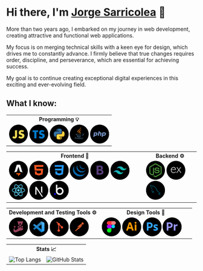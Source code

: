 # Hi there, I'm [Jorge Sarricolea](https://jorgesarricolea.com) 👋

More than two years ago, I embarked on my journey in web development, creating attractive and functional web applications.

My focus is on merging technical skills with a keen eye for design, which drives me to constantly advance. I firmly believe that true changes requires order, discipline, and perseverance, which are essential for achieving success.

My goal is to continue creating exceptional digital experiences in this exciting and ever-evolving field.

## What I know:

<table>
  <tr>
    <td align="center"><strong>Programming 💡</strong></td>
  </tr>
  <td valign="top">
    <img src="assets/javascript-icon.png" alt="js logo" width="50">  
    <img src="assets/typescript-icon.png" alt="typescript logo" width="50">  
    <img src="assets/python-icon.png" alt="python logo" width="50">  
    <img src="assets/java-icon.png" alt="ts logo" width="50">  
    <img src="assets/php-icon.png" alt="ts logo" width="50">
    </td>
</table>

<table>
  <tr>
    <td align="center"><strong>Frontend 🎨</strong></td>
    <td align="center"><strong>Backend ⚙️</strong></td>
  </tr>
  <tr>
    <td valign="top">
      <img src="assets/astro-icon.png" alt="astro logo" width="50">
      <img src="assets/html-icon.png" alt="html logo" width="50">
      <img src="assets/css-icon.png" alt="css logo" width="50">
      <img src="assets/jquery-icon.png" alt="jquery logo" width="50">
      <img src="assets/boostrap-icon.png" alt="boostrap logo" width="50">
      <img src="assets/tailwindcss-icon.png" alt="tailwindcss logo" width="50">
      <img src="assets/reactjs-icon.png" alt="react logo" width="50">
      <img src="assets/nextjs-icon.png" alt="nextjs logo" width="50">
      <img src="assets/bubbleio-icon.png" alt="bl logo" width="50">
    </td>
    <td valign="top">
      <img src="assets/nodejs-icon.png" alt="nodejs logo" width="50">
      <img src="assets/express-icon.png" alt="ex logo" width="50">
      <img src="assets/mysql-icon.png" alt="mysql logo" width="50">
    </td>
  </tr>
</table>

<table>
  <tr>
    <td align="center" style="width: 50%;"><strong>Development and Testing Tools ⚙️</strong></td>
    <td align="center" style="width: 50%;"><strong>Design Tools 🎨</strong></td>
  </tr>
  <tr>
    <td valign="top" style="width: 50%;">
      <img src="assets/jest-icon.png" alt="jest logo" width="50">
      <img src="assets/vscode-icon.png" alt="vscode logo" width="50">
      <img src="assets/git-icon.png" alt="git logo" width="50">
      <img src="assets/postman-icon.png" alt="postman logo" width="50">
    </td>
    <td valign="top" style="width: 50%;">
      <img src="assets/figma-icon.png" alt="figma logo" width="50">
      <img src="assets/illustrator-icon.png" alt="illustrator logo" width="50">
      <img src="assets/photoshop-icon.png" alt="photoshop logo" width="50">
      <img src="assets/premiere-icon.png" alt="premiere-pro logo" width="50">
    </td>
  </tr>
</table>

<table>
  <tr>
    <td colspan="2" align="center"><strong>Stats 📈</strong></td>
  </tr>
  <tr>
    <td valign="top">
      <img src="https://github-readme-stats.vercel.app/api/top-langs/?username=JorgeSarricolea&theme=dark&layout=compact" alt="Top Langs" />
    </td>
    <td valign="top">
      <img src="https://github-readme-stats.vercel.app/api/?username=JorgeSarricolea&theme=dark" alt="GitHub Stats" />
    </td>
  </tr>
</table>




